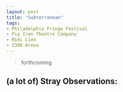 ```yaml
---
layout: post
title: "Subterranean"
tags:
- Philadelphia Fringe Festival
- Pig Iron Theatre Company
- Mimi Lien
- 2300 Arena
---
```

> forthcoming

## (a lot of) Stray Observations:
